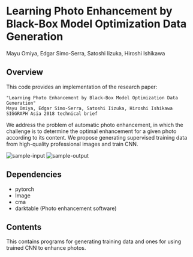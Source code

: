 # Learning Photo Enhancement by Black-Box Model Optimization Data Generation
Mayu Omiya, Edgar Simo-Serra, Satoshi Iizuka, Hiroshi Ishikawa


## Overview
This code provides an implementation of the research paper:

	"Learning Photo Enhancement by Black-Box Model Optimization Data Generation"
	Mayu Omiya, Edgar Simo-Serra, Satoshi Iizuka, Hiroshi Ishikawa
  	SIGGRAPH Asia 2018 technical brief

We address the problem of automatic photo enhancement, in which the challenge is to determine the optimal enhancement for a given photo according to its content. We propose generating supervised training data from high-quality professional images and train CNN.

![sample-input](https://user-images.githubusercontent.com/48705918/55223421-8218c200-5251-11e9-8c80-bcf8bb48a101.jpg)
![sample-output](https://user-images.githubusercontent.com/48705918/55223422-8218c200-5251-11e9-86d1-9067887cd848.jpg)

## Dependencies
- pytorch
- Image
- cma
- darktable (Photo enhancement software)

## Contents
This contains programs for generating training data and ones for using trained CNN to enhance photos.
